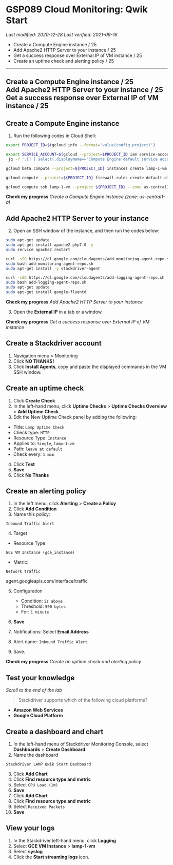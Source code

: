 # **GSP089** Cloud Monitoring: Qwik Start

_Last modified: 2020-12-28_
_Last verified: 2021-09-16_

- Create a Compute Engine instance / 25
- Add Apache2 HTTP Server to your instance / 25
- Get a success response over External IP of VM instance / 25
- Create an uptime check and alerting policy / 25

* * *

## Create a Compute Engine instance / 25<br>Add Apache2 HTTP Server to your instance / 25<br>Get a success response over External IP of VM instance / 25

## Create a Compute Engine instance

1. Run the following codes in Cloud Shell:

```bash
export PROJECT_ID=$(gcloud info --format='value(config.project)')

export SERVICE_ACCOUNT=$(gcloud --project=$PROJECT_ID iam service-accounts list --format=json |
 jq -r '.[] | select(.displayName=="Compute Engine default service account").email')

gcloud beta compute --project=${PROJECT_ID} instances create lamp-1-vm --zone=us-central1-a --machine-type=n1-standard-2 --tags=http-server

gcloud compute --project=${PROJECT_ID} firewall-rules create default-allow-http --direction=INGRESS --priority=1000 --network=default --action=ALLOW --rules=tcp:80 --source-ranges=0.0.0.0/0 --target-tags=http-server

gcloud compute ssh lamp-1-vm --project ${PROJECT_ID} --zone us-central1-a

```

**Check my progress** _Create a Compute Engine instance (zone: us-central1-a)_

## Add Apache2 HTTP Server to your instance

2. Open an SSH window of the instance, and then run the codes below:

```bash
sudo apt-get update
sudo apt-get install apache2 php7.0 -y
sudo service apache2 restart

curl -sSO https://dl.google.com/cloudagents/add-monitoring-agent-repo.sh
sudo bash add-monitoring-agent-repo.sh
sudo apt-get install -y stackdriver-agent

curl -sSO https://dl.google.com/cloudagents/add-logging-agent-repo.sh
sudo bash add-logging-agent-repo.sh
sudo apt-get update
sudo apt-get install google-fluentd

```

**Check my progress** _Add Apache2 HTTP Server to your instance_

3. Open the **External IP** in a tab or a window.

**Check my progress** _Get a success response over External IP of VM instance_

## Create a Stackdriver account

1. Navigation menu > Monitoring
2. Click **NO THANKS!**
3. Click **Install Agents**, copy and paste the displayed commands in the VM SSH window.

## Create an uptime check

1. Click **Create Check**
2. In the left-hand menu, click **Uptime Checks** > **Uptime Checks Overview** > **Add Uptime Check**
3. Edit the New Uptime Check panel by adding the following:

- Title: `Lamp Uptime Check`
- Check type: `HTTP`
- Resource Type: `Instance`
- Applies to: `Single`, `lamp-1-vm`
- Path: `leave at default`
- Check every: `1 min`

4. Click **Test**
5. **Save**
6. Click **No Thanks**

## Create an alerting policy

1. In the left menu, click **Alerting** > **Create a Policy**
2. Click **Add Condition**
3. Name this policy:

`Inbound Traffic Alert`

4. Target
 - Resource Type: 
 
 `GCE VM Instance (gce_instance)`

 - Metric: 
 
 `Network traffic`
 
 agent.googleapis.com/interface/traffic

5. Configuration
    - Condition: `is above`
    - Threshold: `500 bytes`
    - For: `1 minute`

6. **Save**

7. Notifications: Select **Email Address**

8. Alert name: `Inbound Traffic Alert`

9. Save.

**Check my progress** _Create an uptime check and alerting policy_

## Test your knowledge
_Scroll to the end of the lab_

> Stackdriver supports which of the following cloud platforms?

- **Amazon Web Services**
- **Google Cloud Platform**


## Create a dashboard and chart

1. In the left-hand menu of Stackdriver Monitoring Console, select **Dashboards** > **Create Dashboard**.
2. Name the dashboard

 `Stackdriver LAMP Qwik Start Dashboard`
 
3. Click **Add Chart**
4. Click **Find resource type and metric**
5. Select `CPU Load (1m)`
6. **Save**
7. Click **Add Chart**
8. Click **Find resource type and metric**
9. Select `Received Packets`
10. **Save**


## View your logs
1. In the Stackdriver left-hand menu, click **Logging**
2. Select **GCE VM Instance** > **lamp-1-vm**
3. Select **syslog**
4. Click the **Start streaming logs** icon.